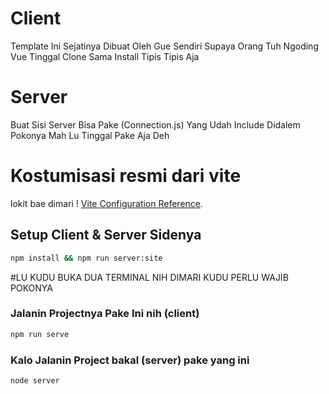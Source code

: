 # Client

Template Ini Sejatinya Dibuat Oleh Gue Sendiri Supaya Orang Tuh Ngoding Vue Tinggal Clone Sama Install Tipis Tipis Aja

# Server

Buat Sisi Server Bisa Pake (Connection.js) Yang Udah Include Didalem Pokonya Mah Lu Tinggal Pake Aja Deh

# Kostumisasi resmi dari vite 

lokit bae dimari ! [Vite Configuration Reference](https://vitejs.dev/config/).

## Setup Client & Server Sidenya

```sh
npm install && npm run server:site
```

#LU KUDU BUKA DUA TERMINAL NIH DIMARI KUDU PERLU WAJIB POKONYA

### Jalanin Projectnya Pake Ini nih (client)
```sh
npm run serve
```

### Kalo Jalanin Project bakal (server) pake yang ini
```sh
node server
```
